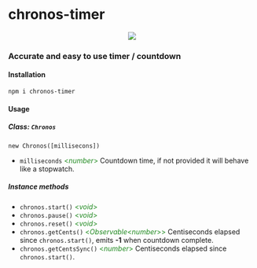 # chronos-timer

<p align="center">
  <img src="https://cdna.artstation.com/p/assets/images/images/011/647/886/large/joseph-maureira-chronos-by-cicros-dcg5olz.jpg?1616533747">
</p>

### Accurate and easy to use timer / countdown



#### Installation

`npm i chronos-timer`


#### Usage

##### Class: `Chronos`

`new Chronos([millisecons])`
* `milliseconds` <span style="color: forestgreen"> <*number*> </span> Countdown time, if not provided it will behave like a stopwatch.

##### Instance methods

* `chronos.start()` <span style="color: forestgreen"> <*void*> </span>
* `chronos.pause()` <span style="color: forestgreen"> <*void*> </span>
* `chronos.reset()` <span style="color: forestgreen"> <*void*> </span>
* `chronos.getCents()` <span style="color: forestgreen"> <*Observable*<*number*>>  </span> Centiseconds elapsed since `chronos.start()`, emits **-1** when countdown complete.
* `chronos.getCentsSync()` <span style="color: forestgreen"> <*number*> </span> Centiseconds elapsed since `chronos.start()`.


